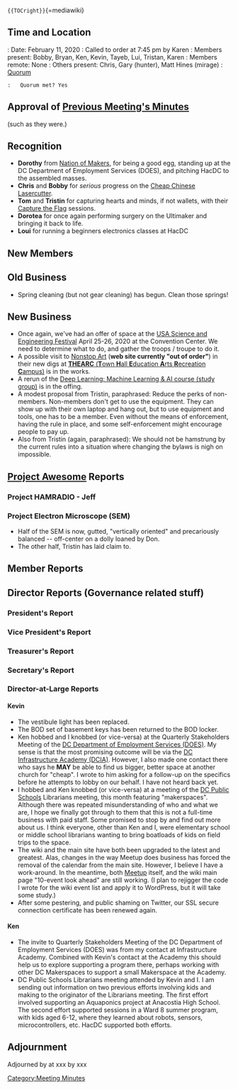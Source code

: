 `{{TOCright}}`{=mediawiki}

## Time and Location

:   Date: February 11, 2020
:   Called to order at 7:45 pm by Karen
:   Members present: Bobby, Bryan, Ken, Kevin, Tayeb, Lui, Tristan,
    Karen
:   Members remote: None
:   Others present: Chris, Gary (hunter), Matt Hines (mirage)
:   [Quorum](Quorum)

    :   Quorum met? Yes

## Approval of [Previous Meeting's Minutes](Regular_Member_Meeting_2020_01_21)

(such as they were.)

## Recognition

-   **Dorothy** from [Nation of Makers](https://nationofmakers.us/), for
    being a good egg, standing up at the DC Department of Employment
    Services (DOES), and pitching HacDC to the assembled masses.
-   **Chris** and **Bobby** for *serious* progress on the [Cheap Chinese
    Lasercutter](Cheap_Chinese_Laser).
-   **Tom** and **Tristin** for capturing hearts and minds, if not
    wallets, with their [Capture the
    Flag](https://overthewire.org/wargames/) sessions.
-   **Dorotea** for once again performing surgery on the Ultimaker and
    bringing it back to life.
-   **Loui** for running a beginners electronics classes at HacDC

## New Members

## Old Business

-   Spring cleaning (but not gear cleaning) has begun. Clean those
    springs!

## New Business

-   Once again, we've had an offer of space at the [USA Science and
    Engineering Festival](https://usasciencefestival.org/) April 25-26,
    2020 at the Convention Center. We need to determine what to do, and
    gather the troops / troupe to do it.
-   A possible visit to [Nonstop Art](https://www.nonstopart.co/) (**web
    site currently "out of order"**) in their new digs at [**THEARC**
    (**T**own **H**all **E**ducation **A**rts **R**ecreation
    **C**ampus)](https://bbardc.org/project/thearc/) is in the works.
-   A rerun of the [Deep Learning: Machine Learning & AI course (study
    group)](https://www.meetup.com/NeuroTechDC/events/265826648/) is in
    the offing.
-   A modest proposal from Tristin, paraphrased: Reduce the perks of
    non-members. Non-members don't get to use the equipment. They can
    show up with their own laptop and hang out, but to use equipment and
    tools, one has to be a member. Even without the means of
    enforcement, having the rule in place, and some self-enforcement
    might encourage people to pay up.
-   Also from Tristin (again, paraphrased): We should not be hamstrung
    by the current rules into a situation where changing the bylaws is
    nigh on impossible.

## [Project Awesome](:Category:Project_Awesome) Reports

### Project HAMRADIO - Jeff

### Project Electron Microscope (SEM)

-   Half of the SEM is now, gutted, "vertically oriented" and
    precariously balanced -- off-center on a dolly loaned by Don.
-   The other half, Tristin has laid claim to.

## Member Reports

## Director Reports (Governance related stuff)

### President's Report

### Vice President's Report

### Treasurer's Report

### Secretary's Report

### Director-at-Large Reports

#### Kevin

-   The vestibule light has been replaced.
-   The BOD set of basement keys has been returned to the BOD locker.
-   Ken hobbed and I knobbed (or vice-versa) at the Quarterly
    Stakeholders Meeting of the [DC Department of Employment Services
    (DOES)](https://does.dc.gov/). My sense is that the most promising
    outcome will be via the [DC Infrastructure Academy
    (DCIA)](https://dcinfrastructureacademy.org/). However, I also made
    one contact there who says he **MAY** be able to find us bigger,
    better space at another church for "cheap". I wrote to him asking
    for a follow-up on the specifics before he attempts to lobby on our
    behalf. I have not heard back yet.
-   I hobbed and Ken knobbed (or vice-versa) at a meeting of the [DC
    Public Schools](https://dcps.dc.gov/) Librarians meeting, this month
    featuring "makerspaces". Although there was repeated
    misunderstanding of who and what we are, I hope we finally got
    through to them that this is not a full-time business with paid
    staff. Some promised to stop by and find out more about us. I think
    everyone, other than Ken and I, were elementary school or middle
    school librarians wanting to bring boatloads of kids on field trips
    to the space.
-   The wiki and the main site have both been upgraded to the latest and
    greatest. Alas, changes in the way Meetup does business has forced
    the removal of the calendar from the main site. However, I believe I
    have a work-around. In the meantime, both
    [Meetup](https://www.meetup.com/hac-dc/events/calendar/) itself, and
    the wiki main page "10-event look ahead" are still working. (I plan
    to rejigger the code I wrote for the wiki event list and apply it to
    WordPress, but it will take some study.)
-   After some pestering, and public shaming on Twitter, our SSL secure
    connection certificate has been renewed again.

#### Ken

-   The invite to Quarterly Stakeholders Meeting of the DC Department of
    Employment Services (DOES) was from my contact at Infrastructure
    Academy. Combined with Kevin's contact at the Academy this should
    help us to explore supporting a program there, perhaps working with
    other DC Makerspaces to support a small Makerspace at the Academy.
-   DC Public Schools Librarians meeting attended by Kevin and I. I am
    sending out information on two previous efforts involving kids and
    making to the originator of the Librarians meeting. The first effort
    involved supporting an Aquaponics project at Anacostia High School.
    The second effort supported sessions in a Ward 8 summer program,
    with kids aged 6-12, where they learned about robots, sensors,
    microcontrollers, etc. HacDC supported both efforts.

## Adjournment

Adjourned by at xxx by xxx

[Category:Meeting Minutes](Category:Meeting_Minutes)
